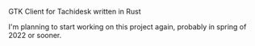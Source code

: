 GTK Client for Tachidesk written in Rust 

I'm planning to start working on this project again, probably in spring of 2022 or sooner.
